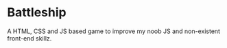 # Battleship
A HTML, CSS and JS based game to improve my noob JS and non-existent front-end skillz.

